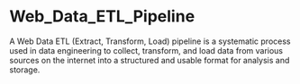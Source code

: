 # Web_Data_ETL_Pipeline
A Web Data ETL (Extract, Transform, Load) pipeline is a systematic process used in data engineering to collect, transform, and load data from various sources on the internet into a structured and usable format for analysis and storage.
